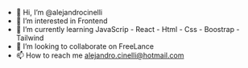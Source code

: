 - 👋 Hi, I’m @alejandrocinelli
- 👀 I’m interested in Frontend
- 🌱 I’m currently learning JavaScrip - React - Html - Css - Boostrap - Tailwind
- 💞️ I’m looking to collaborate on FreeLance 
- 📫 How to reach me alejandro.cinelli@hotmail.com 

<!---
alejandrocinelli/alejandrocinelli is a ✨ special ✨ repository because its `README.md` (this file) appears on your GitHub profile.
You can click the Preview link to take a look at your changes.
--->
